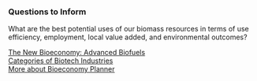 ### Questions to Inform
What are the best potential uses of our biomass resources in terms of use efficiency, employment, local value added, and environmental outcomes?

[The New Bioeconomy: Advanced Biofuels](../../../../io/bioeconomy/)  
[Categories of Biotech Industries](../../../../community/projects/biotech/)  
[More about Bioeconomy Planner](../../../../io/tools/#bioeconomy)  


